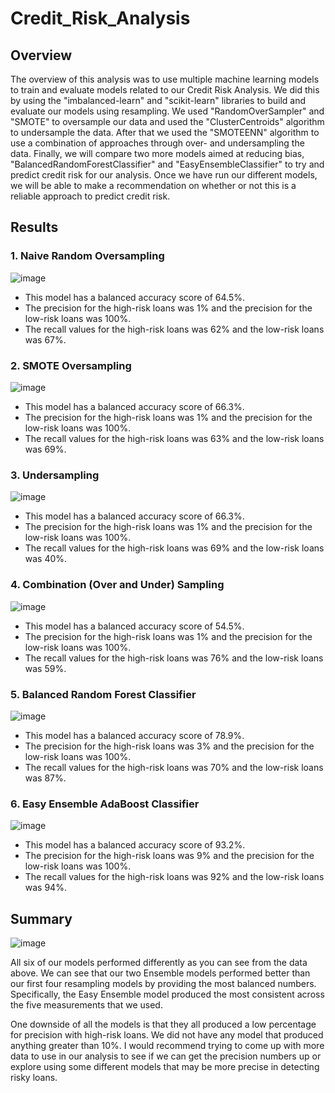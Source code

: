 # Credit_Risk_Analysis

## Overview

The overview of this analysis was to use multiple machine learning models to train and evaluate models related to our Credit Risk Analysis. We did this by using the "imbalanced-learn" and "scikit-learn" libraries to build and evaluate our models using resampling.  We used "RandomOverSampler" and "SMOTE" to oversample our data and used the "ClusterCentroids" algorithm to undersample the data. After that we used the "SMOTEENN" algorithm to use a combination of approaches through over- and undersampling the data. Finally, we will compare two more models aimed at reducing bias, "BalancedRandomForestClassifier" and "EasyEnsembleClassifier" to try and predict credit risk for our analysis. Once we have run our different models, we will be able to make a recommendation on whether or not this is a reliable approach to predict credit risk.

## Results

### 1. Naive Random Oversampling

![image](https://user-images.githubusercontent.com/110848660/213277645-aa5c85e0-0f6c-41c8-b1af-32083bf03901.png)

- This model has a balanced accuracy score of 64.5%. 
- The precision for the high-risk loans was 1% and the precision for the low-risk loans was 100%. 
- The recall values for the high-risk loans was 62% and the low-risk loans was 67%.

### 2. SMOTE Oversampling

![image](https://user-images.githubusercontent.com/110848660/213277765-d7d6bd65-24dc-489e-a234-e2cdaf7d6264.png)

- This model has a balanced accuracy score of 66.3%. 
- The precision for the high-risk loans was 1% and the precision for the low-risk loans was 100%. 
- The recall values for the high-risk loans was 63% and the low-risk loans was 69%.

### 3. Undersampling

![image](https://user-images.githubusercontent.com/110848660/213277901-bb0eef20-f2dd-4c57-bae1-e5d27317d44c.png)

- This model has a balanced accuracy score of 66.3%. 
- The precision for the high-risk loans was 1% and the precision for the low-risk loans was 100%. 
- The recall values for the high-risk loans was 69% and the low-risk loans was 40%.
 
### 4. Combination (Over and Under) Sampling

![image](https://user-images.githubusercontent.com/110848660/213278026-28e0029d-bfa0-4b8f-97e4-a24685a11621.png)

- This model has a balanced accuracy score of 54.5%. 
- The precision for the high-risk loans was 1% and the precision for the low-risk loans was 100%. 
- The recall values for the high-risk loans was 76% and the low-risk loans was 59%.

### 5. Balanced Random Forest Classifier

![image](https://user-images.githubusercontent.com/110848660/213278183-87098b36-2e89-49f0-aceb-380bb06166f2.png)

- This model has a balanced accuracy score of 78.9%. 
- The precision for the high-risk loans was 3% and the precision for the low-risk loans was 100%. 
- The recall values for the high-risk loans was 70% and the low-risk loans was 87%.
 
### 6. Easy Ensemble AdaBoost Classifier

![image](https://user-images.githubusercontent.com/110848660/213278284-597126e9-d0fa-4e78-9f85-10260a6fb4a0.png)

- This model has a balanced accuracy score of 93.2%. 
- The precision for the high-risk loans was 9% and the precision for the low-risk loans was 100%. 
- The recall values for the high-risk loans was 92% and the low-risk loans was 94%.

## Summary

![image](https://user-images.githubusercontent.com/110848660/213284706-505a0082-bef3-427b-9dab-5baa333ecea9.png)

All six of our models performed differently as you can see from the data above. We can see that our two Ensemble models performed better than our first four resampling models by providing the most balanced numbers. Specifically, the Easy Ensemble model produced the most consistent across the five measurements that we used. 

One downside of all the models is that they all produced a low percentage for precision with high-risk loans. We did not have any model that produced anything greater than 10%. I would recommend trying to come up with more data to use in our analysis to see if we can get the precision numbers up or explore using some different models that may be more precise in detecting risky loans.
